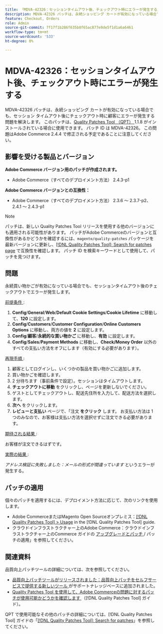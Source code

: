 ```yaml
---
title: 「MDVA-42326：セッションタイムアウト後、チェックアウト時にエラーが発生する」
description: MDVA-42326 パッチは、永続ショッピング カートが有効になっている場合でも、セッション タイムアウト後にチェックアウト時に顧客にエラーが発生する問題を解決します。 このパッチは、[Quality Patches Tool （QPT） ] （https://experienceleague.adobe.com/en/docs/commerce-knowledge-base/kb/announcements/commerce-announcements/magento-quality-patches-released-new-tool-to-self-serve-quality-patches） 1.1.8 がインストールされている場合に利用できます。 パッチ ID は MDVA-42326。 この問題はAdobe Commerce 2.4.4 で修正される予定であることに注意してください。
feature: Checkout, Orders
role: Admin
source-git-commit: 7f17f1b286f635b8f65ac877e9de5f1d1a6a6461
workflow-type: tm+mt
source-wordcount: '533'
ht-degree: 0%

---
```


# MDVA-42326：セッションタイムアウト後、チェックアウト時にエラーが発生する

MDVA-42326 パッチは、永続ショッピング カートが有効になっている場合でも、セッション タイムアウト後にチェックアウト時に顧客にエラーが発生する問題を解決します。 このパッチは、[Quality Patches Tool （QPT） ](https://experienceleague.adobe.com/en/docs/commerce-knowledge-base/kb/announcements/commerce-announcements/magento-quality-patches-released-new-tool-to-self-serve-quality-patches)1.1.8 がインストールされている場合に使用できます。 パッチ ID は MDVA-42326。 この問題はAdobe Commerce 2.4.4 で修正される予定であることに注意してください。

## 影響を受ける製品とバージョン

**Adobe Commerce バージョン用のパッチが作成されます。**

* Adobe Commerce（すべてのデプロイメント方法） 2.4.3-p1

**Adobe Commerce バージョンとの互換性：**

* Adobe Commerce（すべてのデプロイメント方法） 2.3.6 ～ 2.3.7-p2、2.4.1 ～ 2.4.3-p1

>[!NOTE]
>
>パッチは、新しい Quality Patches Tool リリースを使用する他のバージョンにも適用される可能性があります。 パッチがAdobe Commerceのバージョンと互換性があるかどうかを確認するには、`magento/quality-patches` パッケージを最新バージョンに更新し、[[!DNL Quality Patches Tool]: Search for patches page](https://experienceleague.adobe.com/en/docs/commerce-knowledge-base/kb/announcements/commerce-announcements/magento-quality-patches-released-new-tool-to-self-serve-quality-patches) で互換性を確認します。 パッチ ID を検索キーワードとして使用して、パッチを見つけます。

## 問題

永続買い物かごが有効になっている場合でも、セッションタイムアウト後のチェックアウトでエラーが発生します。

<u> 前提条件 </u>:

1. **Config**/**General**/**Web**/**Default Cookie Settings**/**Cookie Lifetime** に移動して、**120** に設定します。
1. **Config**/**Customers**/**Customer Configuration**/**Online Customers Options** に移動し、両方の値を **2** に設定します。
1. **Config**/**顧客**/**永続的な買い物かご** に移動し、**有効** に設定します。
1. **Config**/**Sales**/**Payment Methods** に移動し、**Check/Money Order** 以外のすべての支払い方法をオフにします（有効にする必要があります）。

<u> 再現手順 </u>:

1. 顧客としてログインし、いくつかの製品を買い物かごに追加します。
1. 買い物かごを確認します。
1. 2 分待ちます（事前条件で設定）。セッションはタイムアウトします。
1. **チェックアウトに移動** をクリックし、ページを更新しないでください。
1. ゲストとしてチェックアウトし、配送先住所を入力して、配送方法を選択します。
1. **次へ** をクリックします。
1. **レビューと支払い** ページで、「注文 **をクリック** します。 お支払い方法は 1 つのみなので、お客様は支払い方法を選択せずに注文できる必要があります。

<u> 期待される結果 </u>:

お客様が注文できるはずです。

<u> 実際の結果 </u>:

*アドレス検証に失敗しました：メールの形式が間違っています* というエラーが発生する。

## パッチの適用

個々のパッチを適用するには、デプロイメント方法に応じて、次のリンクを使用します。

* Adobe CommerceまたはMagento Open Sourceオンプレミス：[[!DNL Quality Patches Tool] > Usage](/help/tools/quality-patches-tool/usage.md) in the [!DNL Quality Patches Tool] guide.
* クラウドインフラストラクチャー上のAdobe Commerce：クラウドインフラストラクチャー上のCommerce ガイドの [ アップグレードとパッチ ](https://experienceleague.adobe.com/docs/commerce-cloud-service/user-guide/develop/upgrade/apply-patches.html)/ パッチの適用」を参照してください。

## 関連資料

品質向上パッチツールの詳細については、次を参照してください。

* [ 品質向上パッチツールがリリースされました：品質向上パッチをセルフサービスで提供する新しいツール ](https://experienceleague.adobe.com/en/docs/commerce-knowledge-base/kb/announcements/commerce-announcements/magento-quality-patches-released-new-tool-to-self-serve-quality-patches) がサポートナレッジベースに追加されました。
* [Quality Patches Tool を使用して、Adobe Commerceの問題に対するパッチが使用可能かどうかを確認します ](/help/tools/quality-patches-tool/patches-available-in-qpt/check-patch-for-magento-issue-with-magento-quality-patches.md) （[!DNL Quality Patches Tool] ガイド）。

QPT で使用可能なその他のパッチの詳細については、[!DNL Quality Patches Tool] ガイドの「[[!DNL Quality Patches Tool]: Search for patches](https://experienceleague.adobe.com/tools/commerce-quality-patches/index.html)」を参照してください。
